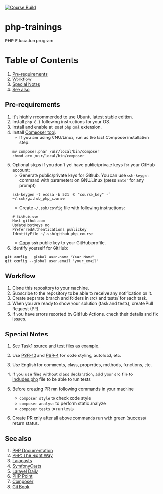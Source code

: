 [![Course Build](https://github.com/edu-cat/php-trainee-template/actions/workflows/course_build.yml/badge.svg?branch=master)](https://github.com/edu-cat/php-trainee-template/actions/workflows/course_build.yml)

# php-trainings
PHP Education program

# Table of Contents
1. [Pre-requirements](#pre-requirements)
2. [Workflow](#workflow)
3. [Special Notes](#special-notes)
4. [See also](#see-also)

## Pre-requirements
1. It's highly recommended to use Ubuntu latest stable edition. 
2. Install `php 8.1` following instructions for your OS.
3. Install and enable  at least `php-xml` extension.
4. Install [Composer tool](https://getcomposer.org/download/). 
   - If you are using GNU/Linux, run as the last Composer installation step: 
   ```shell
   mv composer.phar /usr/local/bin/composer
   chmod a+x /usr/local/bin/composer
   ```
5. Optional steps if you don't yet have public/private keys for your GitHub account:
   - Generate public/private keys for Github. You can use `ssh-keygen` command with parameters on GNU/Linux 
   (press `Enter` for any prompt):
   ```shell
   ssh-keygen -t ecdsa -b 521 -C "course_key" -f ~/.ssh/github_php_course
   ```
   - Create `~/.ssh/config` file with following instructions:
   ```
   # GitHub.com
   Host github.com
   UpdateHostKeys no
   PreferredAuthentications publickey
   IdentityFile ~/.ssh/github_php_course
   ```
   - [Copy](https://docs.github.com/en/authentication/connecting-to-github-with-ssh/adding-a-new-ssh-key-to-your-github-account) 
   ssh public key to your GitHub profile.
6. Identify yourself for GitHub:
```shell
git config --global user.name "Your Name"
git config --global user.email "your_email"
```

## Workflow
1. Clone this repository to your machine.
2. Subscribe to the repository to be able to receive any notification on it.
3. Create separate branch and folders in src/ and tests/ for each task. 
4. When you are ready to show your solution (task and tests), create Pull Request (PR). 
5. If you have errors reported by GitHub Actions, check their details and fix issues.

## Special Notes
1. See Task1 [source](src/Task1/myTernary.php) and [test](tests/Task1/MyTernaryTest.php) 
files as example.
2. Use [PSR-12](https://www.php-fig.org/psr/psr-12/) and [PSR-4](https://www.php-fig.org/psr/psr-4/) 
for code styling, autoload, etc.
3. Use English for comments, class, properties, methods, functions, etc.
4. If you use files without class declaration, add your src file to 
[includes.php](lib/includes.php) file to be able to run tests.
5. Before creating PR run following commands in your machine 

    - `composer style` to check code style 
    - `composer analyse` to perform static analyze
    - `composer tests` to run tests

6. Create PR only after all above commands run with green (success) return status.

## See also
1. [PHP Documentation](https://www.php.net/docs.php)
2. [PHP: The Right Way](https://phptherightway.com/)
3. [Laracasts](https://laracasts.com/)
4. [SymfonyCasts](https://symfonycasts.com/)
5. [Laravel Daily](https://laraveldaily.com/)
6. [PHP Point](https://www.youtube.com/c/PHPPoint/videos)
7. [Composer](https://getcomposer.org/)
8. [Git Book](https://git-scm.com/book/en/v2)

